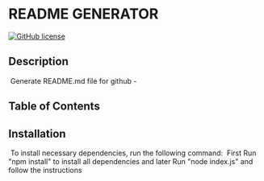 # README GENERATOR
[![GitHub license](https://img.shields.io/badge/license-MIT-blue.svg)](https://github.com/FullStackable)

## Description
​
Generate README.md file for github - 
​
## Table of Contents

## Installation
​
To install necessary dependencies, run the following command:
​
First Run "npm install" to install all dependencies and later Run "node index.js" and follow the instructions
​

